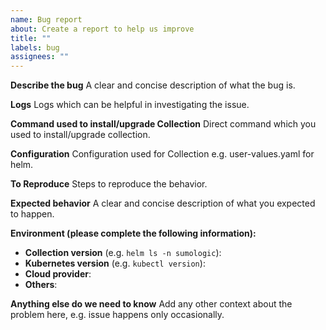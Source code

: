 ```yaml
---
name: Bug report
about: Create a report to help us improve
title: ""
labels: bug
assignees: ""
---
```


<!--
Thanks for filing an issue!

If you notice any issue with Collection, please see our troubleshooting guide:
https://help.sumologic.com/docs/send-data/kubernetes/troubleshoot-collection/

If you did not find a solution in troubleshooting guide please check that we do not have any issue describing your case already open.

If you think that your issue is a new bug, please add as much context as you can using the template below but feel free to adjust it.
-->

**Describe the bug** A clear and concise description of what the bug is.

**Logs** Logs which can be helpful in investigating the issue.

**Command used to install/upgrade Collection** Direct command which you used to install/upgrade collection.

**Configuration** Configuration used for Collection e.g. user-values.yaml for helm.

**To Reproduce** Steps to reproduce the behavior.

**Expected behavior** A clear and concise description of what you expected to happen.

**Environment (please complete the following information):**

- **Collection version** (e.g. `helm ls -n sumologic`):
- **Kubernetes version** (e.g. `kubectl version`):
- **Cloud provider**:
- **Others**:

**Anything else do we need to know** Add any other context about the problem here, e.g. issue happens only occasionally.
